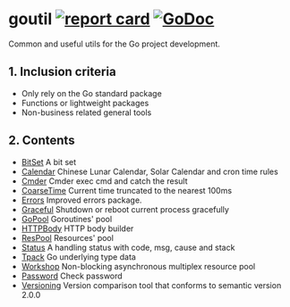 # goutil [![report card](https://goreportcard.com/badge/github.com/henrylee2cn/goutil?style=flat-square)](http://goreportcard.com/report/henrylee2cn/goutil) [![GoDoc](https://img.shields.io/badge/godoc-reference-blue.svg?style=flat-square)](http://godoc.org/github.com/henrylee2cn/goutil)

Common and useful utils for the Go project development.

## 1. Inclusion criteria

- Only rely on the Go standard package
- Functions or lightweight packages
- Non-business related general tools

## 2. Contents

- [BitSet](bitset) A bit set
- [Calendar](calendar) Chinese Lunar Calendar, Solar Calendar and cron time rules
- [Cmder](cmder) Cmder exec cmd and catch the result
- [CoarseTime](coarsetime) Current time truncated to the nearest 100ms
- [Errors](errors) Improved errors package.
- [Graceful](graceful) Shutdown or reboot current process gracefully
- [GoPool](gopool) Goroutines' pool
- [HTTPBody](httpbody) HTTP body builder
- [ResPool](respool) Resources' pool
- [Status](status) A handling status with code, msg, cause and stack
- [Tpack](tpack) Go underlying type data
- [Workshop](workshop) Non-blocking asynchronous multiplex resource pool
- [Password](password) Check password
- [Versioning](versioning) Version comparison tool that conforms to semantic version 2.0.0
